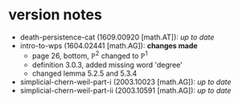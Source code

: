 # version notes

- death-persistence-cat (1609.00920 [math.AT]): _up to date_
- intro-to-wps (1604.02441 [math.AG]): **changes made**
    + page 26, bottom, $\mathbb{P}^2$ changed to $\mathbb{P}^1$
    + definition 3.0.3, added missing word 'degree'
    + changed lemma 5.2.5 and 5.3.4
- simplicial-chern-weil-part-i (2003.10023 [math.AG]): _up to date_
- simplicial-chern-weil-part-ii (2003.10591 [math.AG]): _up to date_
